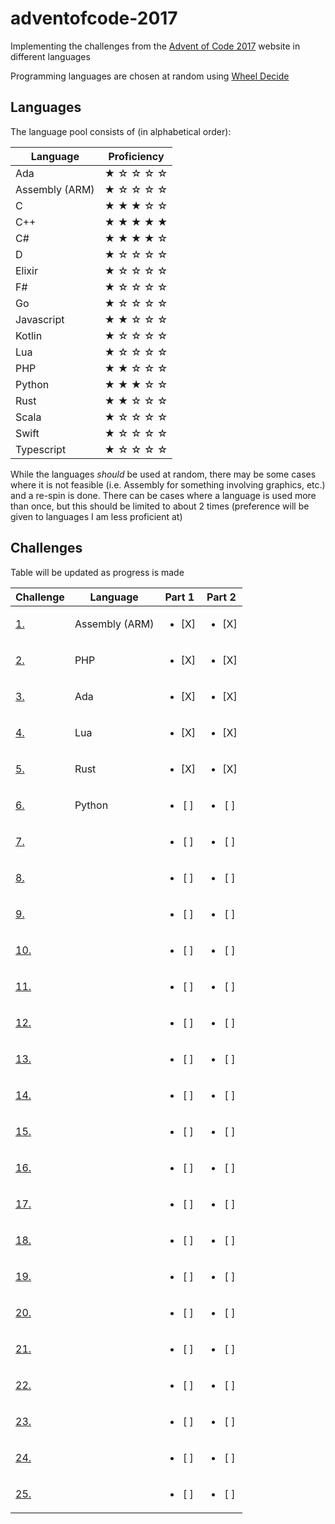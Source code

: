 # adventofcode-2017
Implementing the challenges from the [Advent of Code 2017](https://adventofcode.com/2017) website in different languages

Programming languages are chosen at random using [Wheel Decide](https://wheeldecide.com/index.php?c1=C&c2=C%2B%2B&c3=D&c4=F%23&c5=Elixir&c6=Rust&c7=Go&c8=Python&c9=PHP&c10=Javascript&c11=Typescript&c12=Assembly+%28ARM%29&c13=C%23&c14=Swift&c15=Ada&c16=Lua&c17=Kotlin&c18=Scala&col=pastel&t=Programming+Languages&time=5&width=500)

## Languages

The language pool consists of (in alphabetical order):

| Language | Proficiency |
| ----- | ----- |
| Ada | &#9733; &#9734; &#9734; &#9734; &#9734; |
| Assembly (ARM) | &#9733; &#9734; &#9734; &#9734; &#9734; |
| C | &#9733; &#9733; &#9733; &#9734; &#9734; |
| C++ | &#9733; &#9733; &#9733; &#9733; &#9733; |
| C# | &#9733; &#9733; &#9733; &#9733; &#9734; |
| D | &#9733; &#9734; &#9734; &#9734; &#9734; |
| Elixir | &#9733; &#9734; &#9734; &#9734; &#9734; |
| F# | &#9733; &#9734; &#9734; &#9734; &#9734; |
| Go | &#9733; &#9734; &#9734; &#9734; &#9734; |
| Javascript | &#9733; &#9733; &#9734; &#9734; &#9734; |
| Kotlin | &#9733; &#9734; &#9734; &#9734; &#9734; |
| Lua | &#9733; &#9734; &#9734; &#9734; &#9734; |
| PHP | &#9733; &#9733; &#9734; &#9734; &#9734; |
| Python | &#9733; &#9733; &#9733; &#9734; &#9734; |
| Rust | &#9733; &#9733; &#9734; &#9734; &#9734; |
| Scala | &#9733; &#9734; &#9734; &#9734; &#9734; |
| Swift | &#9733; &#9734; &#9734; &#9734; &#9734; |
| Typescript | &#9733; &#9734; &#9734; &#9734; &#9734; |

While the languages _should_ be used at random, there may be some cases where it is not feasible (i.e. Assembly for something involving graphics, etc.) and a re-spin is done. There can be cases where a language is used more than once, but this should be limited to about 2 times (preference will be given to languages I am less proficient at)

## Challenges

Table will be updated as progress is made

| Challenge | Language | Part 1 | Part 2 |
| ----- | ----- | :-----: | :-----: |
| [1.](https://adventofcode.com/2017/day/1) | Assembly (ARM) | <ul><li>[X] </li></ul> | <ul><li>[X] </li></ul> |
| [2.](https://adventofcode.com/2017/day/2) | PHP | <ul><li>[X] </li></ul> | <ul><li>[X] </li></ul> |
| [3.](https://adventofcode.com/2017/day/3) | Ada | <ul><li>[X] </li></ul> | <ul><li>[X] </li></ul> |
| [4.](https://adventofcode.com/2017/day/4) | Lua | <ul><li>[X] </li></ul> | <ul><li>[X] </li></ul> |
| [5.](https://adventofcode.com/2017/day/5) | Rust | <ul><li>[X] </li></ul> | <ul><li>[X] </li></ul> |
| [6.](https://adventofcode.com/2017/day/6) | Python | <ul><li>[ ] </li></ul> | <ul><li>[ ] </li></ul> |
| [7.](https://adventofcode.com/2017/day/7) | | <ul><li>[ ] </li></ul> | <ul><li>[ ] </li></ul> |
| [8.](https://adventofcode.com/2017/day/8) | | <ul><li>[ ] </li></ul> | <ul><li>[ ] </li></ul> |
| [9.](https://adventofcode.com/2017/day/9) | | <ul><li>[ ] </li></ul> | <ul><li>[ ] </li></ul> |
| [10.](https://adventofcode.com/2017/day/10) | | <ul><li>[ ] </li></ul> | <ul><li>[ ] </li></ul> |
| [11.](https://adventofcode.com/2017/day/11) | | <ul><li>[ ] </li></ul> | <ul><li>[ ] </li></ul> |
| [12.](https://adventofcode.com/2017/day/12) | | <ul><li>[ ] </li></ul> | <ul><li>[ ] </li></ul> |
| [13.](https://adventofcode.com/2017/day/13) | | <ul><li>[ ] </li></ul> | <ul><li>[ ] </li></ul> |
| [14.](https://adventofcode.com/2017/day/14) | | <ul><li>[ ] </li></ul> | <ul><li>[ ] </li></ul> |
| [15.](https://adventofcode.com/2017/day/15) | | <ul><li>[ ] </li></ul> | <ul><li>[ ] </li></ul> |
| [16.](https://adventofcode.com/2017/day/16) | | <ul><li>[ ] </li></ul> | <ul><li>[ ] </li></ul> |
| [17.](https://adventofcode.com/2017/day/17) | | <ul><li>[ ] </li></ul> | <ul><li>[ ] </li></ul> |
| [18.](https://adventofcode.com/2017/day/18) | | <ul><li>[ ] </li></ul> | <ul><li>[ ] </li></ul> |
| [19.](https://adventofcode.com/2017/day/19) | | <ul><li>[ ] </li></ul> | <ul><li>[ ] </li></ul> |
| [20.](https://adventofcode.com/2017/day/20) | | <ul><li>[ ] </li></ul> | <ul><li>[ ] </li></ul> |
| [21.](https://adventofcode.com/2017/day/21) | | <ul><li>[ ] </li></ul> | <ul><li>[ ] </li></ul> |
| [22.](https://adventofcode.com/2017/day/22) | | <ul><li>[ ] </li></ul> | <ul><li>[ ] </li></ul> |
| [23.](https://adventofcode.com/2017/day/23) | | <ul><li>[ ] </li></ul> | <ul><li>[ ] </li></ul> |
| [24.](https://adventofcode.com/2017/day/24) | | <ul><li>[ ] </li></ul> | <ul><li>[ ] </li></ul> |
| [25.](https://adventofcode.com/2017/day/25) | | <ul><li>[ ] </li></ul> | <ul><li>[ ] </li></ul> |

